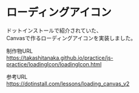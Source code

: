 # ローディングアイコン

ドットインストールで紹介されていた、  
Canvasで作るローディングアイコンを実装しました。

制作物URL  
https://takashitanaka.github.io/practice/js-practice/loadingIcon/loadingIcon.html

参考URL  
https://dotinstall.com/lessons/loading_canvas_v2